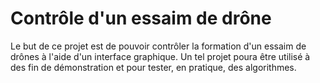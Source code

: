 #  Contrôle d'un essaim de drône

Le but de ce projet est de pouvoir contrôler la formation d'un essaim de drônes à l'aide d'un interface graphique. Un tel projet poura être utilisé à des fin de démonstration et pour tester, en pratique, des algorithmes.
